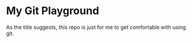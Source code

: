 # My Git Playground

As the title suggests, this repo is just for me to get comfortable with using git.